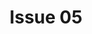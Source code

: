 ---
title: Issue 05
pubDate: June 1, 2024
currentIssue: true
issueNumber: '058'
volumeNumber: '15' 
isbn10: '1949077519'
isbn13: '978-1949077513'

coverImage: 058cover-300.jpg
coverTitle: 

artistName:  
artistLink: 

stories: 
- 

authors: 
- 

# Store links
amazonLink: https://www.amazon.com/dp/
gumroadLink: https://lunastationpress.gumroad.com/l/lsq-0
weightlessLink: http://weightlessbooks.com/format/luna-station-quarterly-issue-
koboLink: https://www.kobo.com/us/en/ebook/luna-station-quarterly-issue-0
kindleLink: https://www.amazon.com/dp/
payhipLink: https://payhip.com/
---